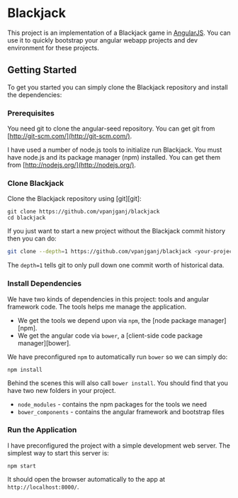 # Blackjack

This project is an implementation of a Blackjack game in [AngularJS](http://angularjs.org/).
You can use it to quickly bootstrap your angular webapp projects and dev environment for these
projects.

## Getting Started

To get you started you can simply clone the Blackjack repository and install the dependencies:

### Prerequisites

You need git to clone the angular-seed repository. You can get git from
[http://git-scm.com/](http://git-scm.com/).

I have used a number of node.js tools to initialize run Blackjack. You must have node.js and
its package manager (npm) installed.  You can get them from [http://nodejs.org/](http://nodejs.org/).

### Clone Blackjack

Clone the Blackjack repository using [git][git]:

```
git clone https://github.com/vpanjganj/blackjack
cd blackjack
```

If you just want to start a new project without the Blackjack commit history then you can do:

```bash
git clone --depth=1 https://github.com/vpanjganj/blackjack <your-project-name>
```

The `depth=1` tells git to only pull down one commit worth of historical data.

### Install Dependencies

We have two kinds of dependencies in this project: tools and angular framework code.  The tools helps
me manage the application.

* We get the tools we depend upon via `npm`, the [node package manager][npm].
* We get the angular code via `bower`, a [client-side code package manager][bower].

We have preconfigured `npm` to automatically run `bower` so we can simply do:

```
npm install
```

Behind the scenes this will also call `bower install`.  You should find that you have two new
folders in your project.

* `node_modules` - contains the npm packages for the tools we need
* `bower_components` - contains the angular framework and bootstrap files

### Run the Application

I have preconfigured the project with a simple development web server.  The simplest way to start
this server is:

```
npm start
```

It should open the browser automatically to the app at `http://localhost:8000/`.



